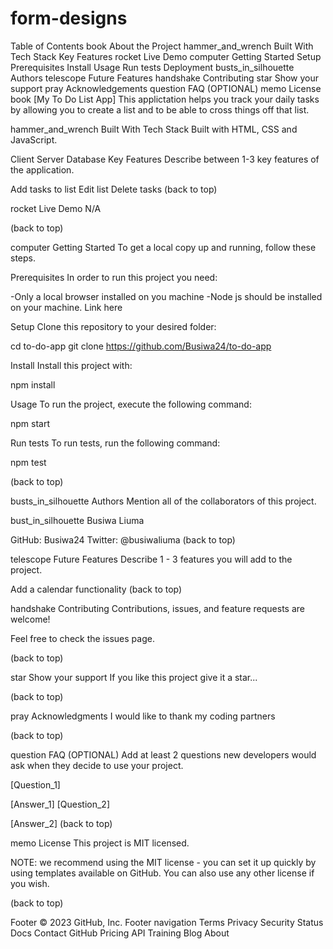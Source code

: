 # form-designs
Table of Contents
book About the Project
hammer_and_wrench Built With
Tech Stack
Key Features
rocket Live Demo
computer Getting Started
Setup
Prerequisites
Install
Usage
Run tests
Deployment
busts_in_silhouette Authors
telescope Future Features
handshake Contributing
star Show your support
pray Acknowledgements
question FAQ (OPTIONAL)
memo License
book [My To Do List App]
This applictation helps you track your daily tasks by allowing you to create a list and to be able to cross things off that list.

hammer_and_wrench Built With
Tech Stack
Built with HTML, CSS and JavaScript.

Client
Server
Database
Key Features
Describe between 1-3 key features of the application.

Add tasks to list
Edit list
Delete tasks
(back to top)

rocket Live Demo
N/A

(back to top)

computer Getting Started
To get a local copy up and running, follow these steps.

Prerequisites
In order to run this project you need:

-Only a local browser installed on you machine -Node js should be installed on your machine. Link here

Setup
Clone this repository to your desired folder:

cd to-do-app git clone https://github.com/Busiwa24/to-do-app

Install
Install this project with:

npm install

Usage
To run the project, execute the following command:

npm start

Run tests
To run tests, run the following command:

npm test

(back to top)

busts_in_silhouette Authors
Mention all of the collaborators of this project.

bust_in_silhouette Busiwa Liuma

GitHub: Busiwa24
Twitter: @busiwaliuma
(back to top)

telescope Future Features
Describe 1 - 3 features you will add to the project.

 Add a calendar functionality
(back to top)

handshake Contributing
Contributions, issues, and feature requests are welcome!

Feel free to check the issues page.

(back to top)

star Show your support
If you like this project give it a star...

(back to top)

pray Acknowledgments
I would like to thank my coding partners

(back to top)

question FAQ (OPTIONAL)
Add at least 2 questions new developers would ask when they decide to use your project.

[Question_1]

[Answer_1]
[Question_2]

[Answer_2]
(back to top)

memo License
This project is MIT licensed.

NOTE: we recommend using the MIT license - you can set it up quickly by using templates available on GitHub. You can also use any other license if you wish.

(back to top)

Footer
© 2023 GitHub, Inc.
Footer navigation
Terms
Privacy
Security
Status
Docs
Contact GitHub
Pricing
API
Training
Blog
About
